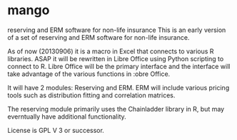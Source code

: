 mango
=====

reserving and ERM software for non-life insurance
This is an early version of a set of reserving and ERM software for non-life insurance.

As of now (20130906) it is a macro in Excel that connects to various R libraries.  ASAP it will be rewritten in Libre Office using Python scripting to connect to R.  Libre Office will be the primary interface and the interface will take
advantage of the various functions in :obre Office.

It will have 2 modules:  Reserving and ERM.  ERM will include various pricing tools such as distribution fitting and
correlation matrices.

The reserving module primarily uses the Chainladder library in R, but may everntually have additional functionality.

License is GPL V 3 or successor.
